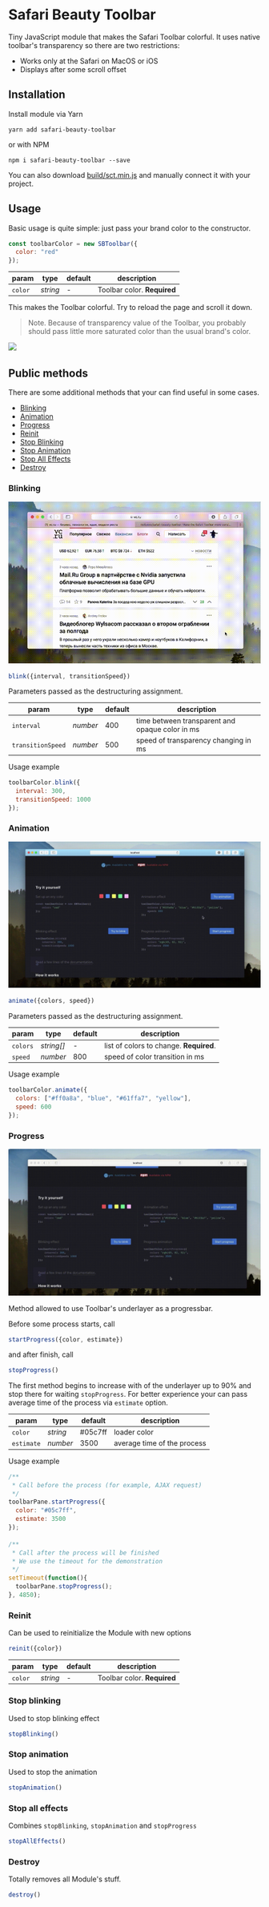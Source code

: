 # Safari Beauty Toolbar

Tiny JavaScript module that makes the Safari Toolbar colorful. It uses native toolbar's transparency so there are two restrictions:

- Works only at the Safari on MacOS or iOS
- Displays after some scroll offset

## Installation

Install module via Yarn

```shell
yarn add safari-beauty-toolbar
```

or with NPM

```shell
npm i safari-beauty-toolbar --save
```

You can also download [build/sct.min.js](https://github.com/neSpecc/safari-beauty-toolbar/blob/master/build/sct.min.js) and manually connect it with your project.

## Usage 

Basic usage is quite simple: just pass your brand color to the constructor.

```js
const toolbarColor = new SBToolbar({
  color: "red"
});
```

param | type | default | description
-- | -- | -- | --
`color` | _string_ | - | Toolbar color. **Required**

This makes the Toolbar colorful. Try to reload the page and scroll it down.  

> Note. Because of transparency value of the Toolbar, you probably should pass little more saturated color than the usual brand's color.

![](demo/assets/demo.gif)

## Public methods

There are some additional methods that your can find useful in some cases.

- [Blinking](#blinking)
- [Animation](#animation)
- [Progress](#progress)
- [Reinit](#reinit)
- [Stop Blinking](#stop-blinking)
- [Stop Animation](#stop-animation)
- [Stop All Effects](#stop-all-effects)
- [Destroy](#destroy)


### Blinking

![](demo/assets/sbt-blink.gif)

```js
blink({interval, transitionSpeed})

```

Parameters passed as the destructuring assignment.

param | type | default | description
-- | -- | -- | --
`interval` | _number_ | 400 | time between transparent and opaque color in ms
`transitionSpeed` | _number_ | 500 | speed of transparency changing in ms

Usage example

```js
toolbarColor.blink({
  interval: 300,
  transitionSpeed: 1000
});
```

### Animation

![](demo/assets/sbt-animate.gif)

```js
animate({colors, speed})

```

Parameters passed as the destructuring assignment.

param | type | default | description
-- | -- | -- | --
`colors` | _string[]_ | - | list of colors to change. **Required**.
`speed` | _number_ | 800 | speed of color transition in ms

Usage example

```js
toolbarColor.animate({
  colors: ["#ff0a8a", "blue", "#61ffa7", "yellow"],
  speed: 600
});
```

### Progress

![](demo/assets/sbt-progress.gif)

Method allowed to use Toolbar's underlayer as a progressbar.

Before some process starts, call 

```js
startProgress({color, estimate})

```

and after finish, call 

```js
stopProgress() 
```

The first method begins to increase with of the underlayer up to 90% and stop there for waiting `stopProgress`. 
For better experience your can pass average time of the process via `estimate` option.  

param | type | default | description
-- | -- | -- | --
`color` | _string_ | #05c7ff | loader color
`estimate` | _number_ | 3500 | average time of the process

Usage example

```js
/**
 * Call before the process (for example, AJAX request)
 */
toolbarPane.startProgress({
  color: "#05c7ff",
  estimate: 3500
});

/**
 * Call after the process will be finished
 * We use the timeout for the demonstration
 */
setTimeout(function(){
  toolbarPane.stopProgress();
}, 4850);
```


### Reinit

Can be used to reinitialize the Module with new options

```js
reinit({color}) 
```

param | type | default | description
-- | -- | -- | --
`color` | _string_ | - | Toolbar color. **Required**


### Stop blinking

Used to stop blinking effect

```js
stopBlinking() 
```


### Stop animation

Used to stop the animation

```js
stopAnimation() 
```


### Stop all effects

Combines `stopBlinking`, `stopAnimation` and `stopProgress` 

```js
stopAllEffects() 
```


### Destroy

Totally removes all Module's stuff.

```js
destroy() 
```


